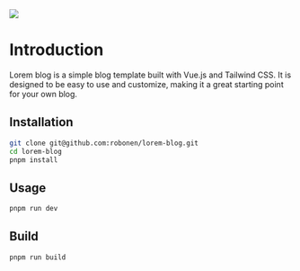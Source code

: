 <div>
    <img src="https://bage.robonen.ru/github?profile=robonen&project=lorem-blog&description=Lorem%20Blog">
</div>

# Introduction

Lorem blog is a simple blog template built with Vue.js and Tailwind CSS. It is designed to be easy to use and customize, making it a great starting point for your own blog.

## Installation

```bash
git clone git@github.com:robonen/lorem-blog.git
cd lorem-blog
pnpm install
```

## Usage

```bash
pnpm run dev
```
## Build

```bash
pnpm run build
```
